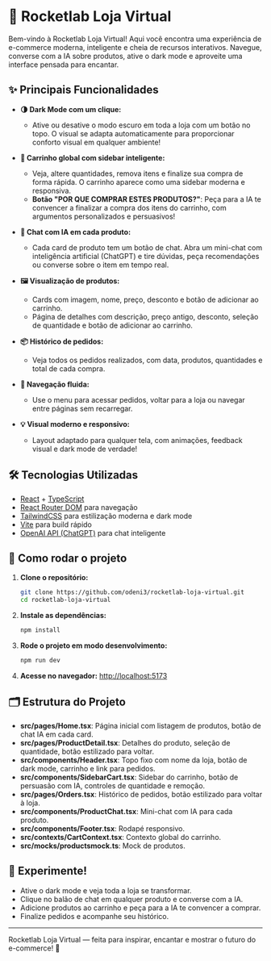 # 🚀 Rocketlab Loja Virtual

Bem-vindo à Rocketlab Loja Virtual! Aqui você encontra uma experiência de e-commerce moderna, inteligente e cheia de recursos interativos. Navegue, converse com a IA sobre produtos, ative o dark mode e aproveite uma interface pensada para encantar.

## ✨ Principais Funcionalidades

- **🌗 Dark Mode com um clique:**
  - Ative ou desative o modo escuro em toda a loja com um botão no topo. O visual se adapta automaticamente para proporcionar conforto visual em qualquer ambiente!

- **🛒 Carrinho global com sidebar inteligente:**
  - Veja, altere quantidades, remova itens e finalize sua compra de forma rápida. O carrinho aparece como uma sidebar moderna e responsiva.
  - **Botão "POR QUE COMPRAR ESTES PRODUTOS?"**: Peça para a IA te convencer a finalizar a compra dos itens do carrinho, com argumentos personalizados e persuasivos!

- **💬 Chat com IA em cada produto:**
  - Cada card de produto tem um botão de chat. Abra um mini-chat com inteligência artificial (ChatGPT) e tire dúvidas, peça recomendações ou converse sobre o item em tempo real.

- **🖼️ Visualização de produtos:**
  - Cards com imagem, nome, preço, desconto e botão de adicionar ao carrinho.
  - Página de detalhes com descrição, preço antigo, desconto, seleção de quantidade e botão de adicionar ao carrinho.

- **📦 Histórico de pedidos:**
  - Veja todos os pedidos realizados, com data, produtos, quantidades e total de cada compra.

- **🔄 Navegação fluida:**
  - Use o menu para acessar pedidos, voltar para a loja ou navegar entre páginas sem recarregar.

- **💡 Visual moderno e responsivo:**
  - Layout adaptado para qualquer tela, com animações, feedback visual e dark mode de verdade!

## 🛠️ Tecnologias Utilizadas

- [React](https://react.dev/) + [TypeScript](https://www.typescriptlang.org/)
- [React Router DOM](https://reactrouter.com/) para navegação
- [TailwindCSS](https://tailwindcss.com/) para estilização moderna e dark mode
- [Vite](https://vitejs.dev/) para build rápido
- [OpenAI API (ChatGPT)](https://platform.openai.com/) para chat inteligente

## 🚦 Como rodar o projeto

1. **Clone o repositório:**
   ```bash
   git clone https://github.com/odeni3/rocketlab-loja-virtual.git
   cd rocketlab-loja-virtual
   ```
2. **Instale as dependências:**
   ```bash
   npm install
   ```
3. **Rode o projeto em modo desenvolvimento:**
   ```bash
   npm run dev
   ```
4. **Acesse no navegador:**
   [http://localhost:5173](http://localhost:5173)

## 🗂️ Estrutura do Projeto

- **src/pages/Home.tsx**: Página inicial com listagem de produtos, botão de chat IA em cada card.
- **src/pages/ProductDetail.tsx**: Detalhes do produto, seleção de quantidade, botão estilizado para voltar.
- **src/components/Header.tsx**: Topo fixo com nome da loja, botão de dark mode, carrinho e link para pedidos.
- **src/components/SidebarCart.tsx**: Sidebar do carrinho, botão de persuasão com IA, controles de quantidade e remoção.
- **src/pages/Orders.tsx**: Histórico de pedidos, botão estilizado para voltar à loja.
- **src/components/ProductChat.tsx**: Mini-chat com IA para cada produto.
- **src/components/Footer.tsx**: Rodapé responsivo.
- **src/contexts/CartContext.tsx**: Contexto global do carrinho.
- **src/mocks/productsmock.ts**: Mock de produtos.

## 💬 Experimente!
- Ative o dark mode e veja toda a loja se transformar.
- Clique no balão de chat em qualquer produto e converse com a IA.
- Adicione produtos ao carrinho e peça para a IA te convencer a comprar.
- Finalize pedidos e acompanhe seu histórico.

---

Rocketlab Loja Virtual — feita para inspirar, encantar e mostrar o futuro do e-commerce! 🚀
